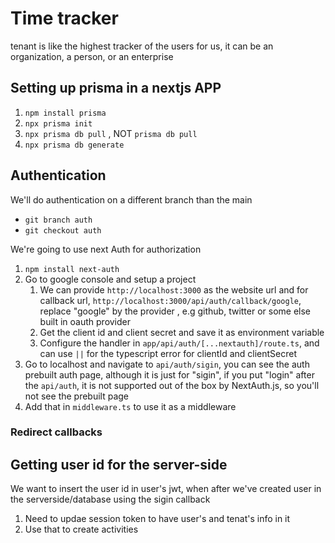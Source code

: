 # Time tracker
tenant is like the highest tracker of the users for us, it can be an organization, a person, or an enterprise
## Setting up prisma in a nextjs APP
1. `npm install prisma`
2. `npx prisma init`
3. `npx prisma db pull` , NOT `prisma db pull`
4. `npx prisma db generate`

## Authentication
We'll do authentication on a different branch than the main

- `git branch auth`
- `git checkout auth`

We're going to use next Auth for authorization
1. `npm install next-auth`
2. Go to google console and setup a project
    1. We can provide `http://localhost:3000` as the website url and for callback url, `http://localhost:3000/api/auth/callback/google`, replace "google" by the provider , e.g github, twitter or some else built in oauth provider
    2. Get the client id and client secret and save it as environment variable
    3. Configure the handler in `app/api/auth/[...nextauth]/route.ts`, and can use `||` for the typescript error for clientId and clientSecret
3. Go to localhost and navigate to `api/auth/sigin`, you can see the auth prebuilt auth page, although it is just for "sigin", if you put "login" after the `api/auth`, it is not supported out of the box by NextAuth.js, so you'll not see the prebuilt page
4. Add that in `middleware.ts` to use it as a middleware

### Redirect callbacks
<!-- TODO -->

## Getting user id for the server-side
We want to insert the user id in user's jwt, when after we've created user in the serverside/database using the sigin callback
1. Need to updae session token to have user's and tenat's info in it
2. Use that to create activities